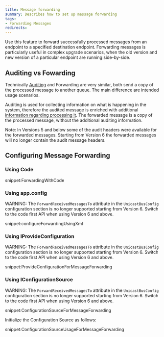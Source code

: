 ```yaml
---
title: Message forwarding
summary: Describes how to set up message forwarding
tags:
- Forwarding Messages
redirects:
---
```



Use this feature to forward successfully processed messages from an endpoint to a specified destination endpoint. Forwarding messages is particularly useful in complex upgrade scenarios, when the old version and new version of a particular endpoint are running side-by-side.


## Auditing vs Fowarding

Technically [Auditing](/nservicebus/operations/auditing.md) and Forwarding are very similar, both send a copy of the processed message to another queue. The main difference are intended usage scenarios.

Auditing is used for collecting information on what is happening in the system, therefore the audited message is enriched with additional [information regarding processing it](/nservicebus/operations/auditing.md#message-headers). The forwarded message is a copy of the processed message, without the additional auditing information.

Note: In Versions 5 and below some of the audit headers were available for the forwarded messages. Starting from Version 6 the forwarded messages will no longer contain the audit message headers.


## Configuring Message Forwarding

### Using Code

snippet:ForwardingWithCode


### Using app.config

WARNING: The `ForwardReceivedMessagesTo` attribute in the `UnicastBusConfig` configuration section is no longer supported starting from Version 6. Switch to the code first API when using Version 6 and above.

snippet:configureForwardingUsingXml


### Using IProvideConfiguration

WARNING: The `ForwardReceivedMessagesTo` attribute in the `UnicastBusConfig` configuration section is no longer supported starting from Version 6. Switch to the code first API when using Version 6 and above.

snippet:ProvideConfigurationForMessageForwarding


### Using IConfigurationSource

WARNING: The `ForwardReceivedMessagesTo` attribute in the `UnicastBusConfig` configuration section is no longer supported starting from Version 6. Switch to the code first API when using Version 6 and above.

snippet:ConfigurationSourceForMessageForwarding

Initialize the Configuration Source as follows:

snippet:ConfigurationSourceUsageForMessageForwarding
